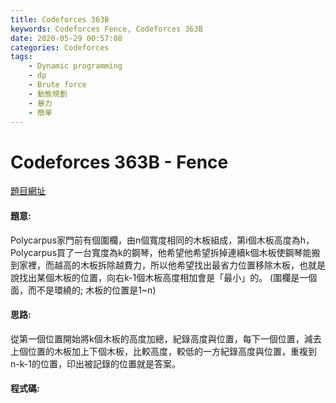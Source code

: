 ```yaml
---
title: Codeforces 363B
keywords: Codeforces Fence, Codeforces 363B
date: 2020-05-29 00:57:08
categories: Codeforces
tags:
    - Dynamic programming
    - dp
    - Brute force
    - 動態規劃
    - 暴力
    - 簡單
---
```

# Codeforces 363B - Fence
[題目網址](https://codeforces.com/problemset/problem/363/B)

#### 題意:
Polycarpus家門前有個圍欄，由n個寬度相同的木板組成，第i個木板高度為h，Polycarpus買了一台寬度為k的鋼琴，他希望他希望拆掉連續k個木板使鋼琴能搬到家裡，而越高的木板拆除越費力，所以他希望找出最省力位置移除木板，也就是說找出某個木板的位置，向右k-1個木板高度相加會是「最小」的。
(圍欄是一個面，而不是環繞的; 木板的位置是1~n)
<!-- more -->
#### 思路:
從第一個位置開始將k個木板的高度加總，紀錄高度與位置，每下一個位置，減去上個位置的木板加上下個木板，比較高度，較低的一方紀錄高度與位置，重複到n-k-1的位置，印出被記錄的位置就是答案。
#### 程式碼:
<script src="https://gist.github.com/zxzxcc112/45797becf15b6e30f58e326843714188.js"></script>